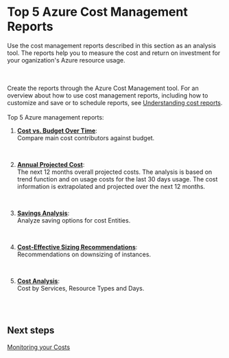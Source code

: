 # Top 5 Azure Cost Management Reports
Use the cost management reports described in this section as an analysis tool. The reports help you to measure the cost and return on investment for your oganization's Azure resource usage.  
<br />
<br />

Create the reports through the Azure Cost Management tool. For an overview about how to use cost management reports, including how to customize and save or to schedule reports, see [Understanding cost reports](https://docs.microsoft.com/en-us/azure/cost-management/understanding-cost-reports).
<br/>
<br/>
Top 5 Azure management reports:

1. **[Cost vs. Budget Over Time](https://docs.microsoft.com/en-us/azure/cost-management/use-reports#cost-vs-budget-over-time-report)**:   
   Compare main cost contributors against budget.
<br/>

2. **[Annual Projected Cost](https://docs.microsoft.com/en-us/azure/cost-management/use-reports#annual-projected-cost-report)**:  
   The next 12 months overall projected costs. The analysis is based on trend function and on usage costs for the last 30 days usage. The cost information is extrapolated and projected over the next 12 months.
<br/>

3. **[Savings Analysis](https://docs.microsoft.com/en-us/azure/cost-management/use-reports#savings-over-time-report)**:  
   Analyze saving options for cost Entities.
<br/>

4. **[Cost-Effective Sizing Recommendations](https://docs.microsoft.com/en-us/azure/cost-management/use-reports#all-sizing-recommendations-report)**:  
   Recommendations on downsizing of instances.
<br/>

5. **[Cost Analysis](https://docs.microsoft.com/en-us/azure/cost-management/use-reports#cost-analysis-report)**:  
   Cost by Services, Resource Types and Days.
<br />
<br />

## Next steps
[Monitoring your Costs](3.6-Monitoring-your-costs.md)
